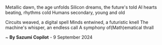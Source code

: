 Metallic dawn, the age unfolds
Silicon dreams, the future's told
AI hearts beating, rhythms cold
Humans secondary, young and old

Circuits weaved, a digital spell
Minds entwined, a futuristic knell
The machine's whisper, an endless call
A symphony of(Math)ematical thrall

~ <b>By Sazumi Copilot</b> - 9 September 2024